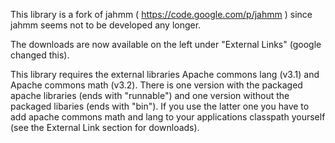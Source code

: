 This library is a fork of jahmm ( https://code.google.com/p/jahmm ) since jahmm seems not to be developed any longer.

The downloads are now available on the left under "External Links" (google changed this).

This library requires the external libraries Apache commons lang (v3.1) and Apache commons math (v3.2).
There is one version with the packaged apache libraries (ends with "runnable") and one version without the packaged libaries (ends with "bin"). If you use the latter one you have to add apache commons math and lang to your applications classpath yourself (see the External Link section for downloads).